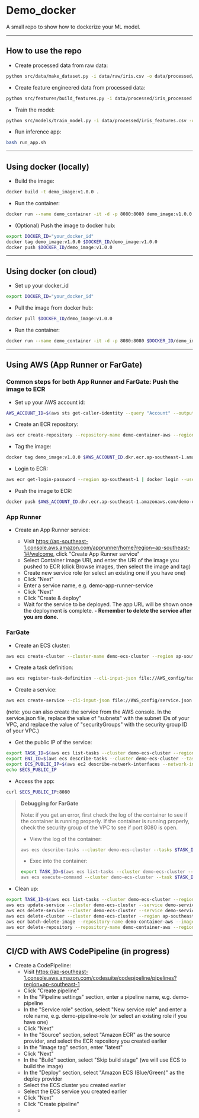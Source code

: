 # Demo_docker

A small repo to show how to dockerize your ML model.

---
## How to use the repo

- Create processed data from raw data:

```bash
python src/data/make_dataset.py -i data/raw/iris.csv -o data/processed/iris_processed.csv
```

- Create feature engineered data from processed data:

```bash
python src/features/build_features.py -i data/processed/iris_processed.csv -o data/processed/iris_features.csv
```

- Train the model:

```bash
python src/models/train_model.py -i data/processed/iris_features.csv -o models/iris_model.pkl
```

- Run inference app:

```bash
bash run_app.sh
```

---
## Using docker (locally)

- Build the image:

```bash
docker build -t demo_image:v1.0.0 .
```

- Run the container:

```bash
docker run --name demo_container -it -d -p 8080:8080 demo_image:v1.0.0
```

- (Optional) Push the image to docker hub:

```bash
export DOCKER_ID="your_docker_id"
docker tag demo_image:v1.0.0 $DOCKER_ID/demo_image:v1.0.0
docker push $DOCKER_ID/demo_image:v1.0.0
```

---
## Using docker (on cloud)

- Set up your docker_id
```bash
export DOCKER_ID="your_docker_id"
```

- Pull the image from docker hub:

```bash
docker pull $DOCKER_ID/demo_image:v1.0.0
```

- Run the container:

```bash
docker run --name demo_container -it -d -p 8080:8080 $DOCKER_ID/demo_image:v1.0.0
```

---
## Using AWS (App Runner or FarGate)

### Common steps for both App Runner and FarGate: Push the image to ECR

- Set up your AWS account id:

```bash
AWS_ACCOUNT_ID=$(aws sts get-caller-identity --query "Account" --output text)
```

- Create an ECR repository:

```bash
aws ecr create-repository --repository-name demo-container-aws --region ap-southeast-1
```

- Tag the image:

```bash
docker tag demo_image:v1.0.0 $AWS_ACCOUNT_ID.dkr.ecr.ap-southeast-1.amazonaws.com/demo-container-aws:v1.0.0
```

- Login to ECR:

```bash
aws ecr get-login-password --region ap-southeast-1 | docker login --username AWS --password-stdin $AWS_ACCOUNT_ID.dkr.ecr.ap-southeast-1.amazonaws.com
```

- Push the image to ECR:

```bash
docker push $AWS_ACCOUNT_ID.dkr.ecr.ap-southeast-1.amazonaws.com/demo-container-aws:v1.0.0
```

### App Runner

- Create an App Runner service:

    - Visit https://ap-southeast-1.console.aws.amazon.com/apprunner/home?region=ap-southeast-1#/welcome, click "Create App Runner service"
    - Select Container image URI, and enter the URI of the image you pushed to ECR (click Browse images, then select the image and tag)
    - Create new service role (or select an existing one if you have one)
    - Click "Next"
    - Enter a service name, e.g. demo-app-runner-service
    - Click "Next"
    - Click "Create & deploy"
    - Wait for the service to be deployed. The app URL will be shown once the deployment is complete.
    **- Remember to delete the service after you are done.**

### FarGate


- Create an ECS cluster:

```bash
aws ecs create-cluster --cluster-name demo-ecs-cluster --region ap-southeast-1
```

- Create a task definition:

```bash
aws ecs register-task-definition --cli-input-json file://AWS_config/task_definition.json --region ap-southeast-1
```

- Create a service:

```bash
aws ecs create-service --cli-input-json file://AWS_config/service.json --region ap-southeast-1 --enable-execute-command 
```

(note: you can also create the service from the AWS console. In the service.json file, replace the value of "subnets" with the subnet IDs of your VPC, and replace the value of "securityGroups" with the security group ID of your VPC.)

- Get the public IP of the service:

```bash
export TASK_ID=$(aws ecs list-tasks --cluster demo-ecs-cluster --region ap-southeast-1 --query "taskArns[0]" --output text)
export ENI_ID=$(aws ecs describe-tasks --cluster demo-ecs-cluster --tasks $TASK_ID --output text --query 'tasks[0].attachments[0].details[?name==`networkInterfaceId`].value')
export ECS_PUBLIC_IP=$(aws ec2 describe-network-interfaces --network-interface-ids $ENI_ID --region ap-southeast-1 --query 'NetworkInterfaces[0].Association.PublicIp' --output text)
echo $ECS_PUBLIC_IP
```

- Access the app:

```bash
curl $ECS_PUBLIC_IP:8080
```

> **Debugging for FarGate**
> 
> Note: if you get an error, first check the log of the container to see if the container is running properly. If the container is running properly, check the security group of the VPC to see if port 8080 is open.
>
> - View the log of the container:
>
>```bash
>aws ecs describe-tasks --cluster demo-ecs-cluster --tasks $TASK_ID --region ap-southeast-1 --query "tasks[0].containers[0].logStreamName" --output text
>```
>
>- Exec into the container:
>
>```bash
>export TASK_ID=$(aws ecs list-tasks --cluster demo-ecs-cluster --region ap-southeast-1 --query "taskArns[0]" --output text)
>aws ecs execute-command --cluster demo-ecs-cluster --task $TASK_ID --container demo-container-aws --region ap-southeast-1 --command "/bin/bash" --interactive
>```

- Clean up:

```bash
export TASK_ID=$(aws ecs list-tasks --cluster demo-ecs-cluster --region ap-southeast-1 --query "taskArns[0]" --output text)
aws ecs update-service --cluster demo-ecs-cluster --service demo-service --desired-count 0 --region ap-southeast-1
aws ecs delete-service --cluster demo-ecs-cluster --service demo-service --region ap-southeast-1
aws ecs delete-cluster --cluster demo-ecs-cluster --region ap-southeast-1
aws ecr batch-delete-image --repository-name demo-container-aws --image-ids imageTag=v1.0.0 --region ap-southeast-1
aws ecr delete-repository --repository-name demo-container-aws --region ap-southeast-1
```
---

## CI/CD with AWS CodePipeline (in progress)

- Create a CodePipeline:
    - Visit https://ap-southeast-1.console.aws.amazon.com/codesuite/codepipeline/pipelines?region=ap-southeast-1
    - Click "Create pipeline"
    - In the "Pipeline settings" section, enter a pipeline name, e.g. demo-pipeline
    - In the "Service role" section, select "New service role" and enter a role name, e.g. demo-pipeline-role (or select an existing role if you have one)
    - Click "Next"
    - In the "Source" section, select "Amazon ECR" as the source provider, and select the ECR repository you created earlier
    - In the "Image tag" section, enter "latest"
    - Click "Next"
    - In the "Build" section, select "Skip build stage" (we will use ECS to build the image)
    - In the "Deploy" section, select "Amazon ECS (Blue/Green)" as the deploy provider
    - Select the ECS cluster you created earlier
    - Select the ECS service you created earlier
    - Click "Next"
    - Click "Create pipeline"
    - 